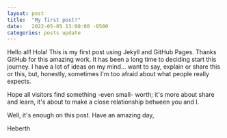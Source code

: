 ```yaml
---
layout: post
title:  "My first post!"
date:   2022-05-05 13:00:00 -0500
categories: posts update
---
```


Hello all! Hola! This is my first post using Jekyll and GitHub Pages. Thanks GitHub for this amazing work. It has been a long time to deciding start this journey. I have a lot of ideas on my mind... want to say, explain or share this or this, but, honestly, sometimes I'm too afraid about what people really expects.

Hope all visitors find something -even small- worth; it's more about share and learn, it's about to make a close relationship between you and I.

Well, it's enough on this post. Have an amazing day,

Heberth
